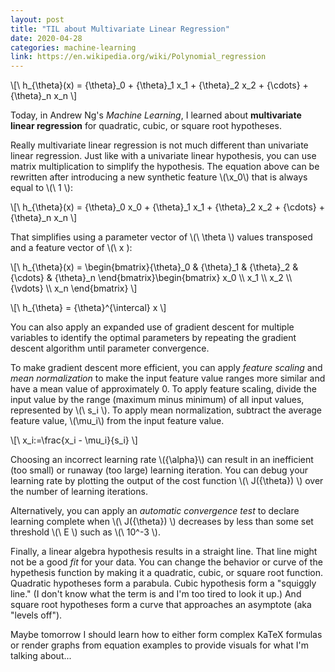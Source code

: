 ```yaml
---
layout: post
title: "TIL about Multivariate Linear Regression"
date: 2020-04-28
categories: machine-learning
link: https://en.wikipedia.org/wiki/Polynomial_regression
---
```


\\[\ h_{\theta}(x) = {\theta}_0 + {\theta}_1 x_1 + {\theta}_2 x_2 + {\cdots} + {\theta}_n x_n \\]

Today, in Andrew Ng's _Machine Learning_, I learned about **multivariate linear regression** for quadratic, cubic, or square root hypotheses. 

Really multivariate linear regression is not much different than univariate linear regression.
Just like with a univariate linear hypothesis, you can use matrix multiplication to simplify the hypothesis.
The equation above can be rewritten after introducing a new synthetic feature \\(\x_0\\) that is always equal to \\(\ 1 \\):

\\[\ h_{\theta}(x) = {\theta}_0 x_0 + {\theta}_1 x_1 + {\theta}_2 x_2 + {\cdots} + {\theta}_n x_n \\]

That simplifies using a parameter vector of \\(\ \theta \\) values transposed and a feature vector of \\(\ x \): 

\\[\ h_{\theta}(x) = \begin{bmatrix}{\theta}_0 & {\theta}_1 & {\theta}_2 & {\cdots} & {\theta}_n \end{bmatrix}\begin{bmatrix} x_0 \\\ x_1 \\\ x_2 \\\ {\vdots} \\\ x_n \end{bmatrix}
\\]

\\[\ h_{\theta} = {\theta}^{\intercal} x \\]

You can also apply an expanded use of gradient descent for multiple variables to identify the optimal parameters by repeating the gradient descent algorithm until parameter convergence.

To make gradient descent more efficient, you can apply _feature scaling_ and _mean normalization_ to make the input feature value ranges more similar and have a mean value of approximately 0.
To apply feature scaling, divide the input value by the range (maximum minus minimum)  of all input values, represented by \\(\ s_i \\).
To apply mean normalization, subtract the average feature value, \\(\\mu_i\\) from the input feature value.

\\[\ x_i:=\frac{x_i - \mu_i}{s_i} \\]

Choosing an incorrect learning rate \\(\{\alpha}\\) can result in an inefficient (too small) or runaway (too large) learning iteration.
You can debug your learning rate by plotting the output of the cost function \\(\ J({\theta}) \\) over the number of learning iterations.

Alternatively, you can apply an _automatic convergence test_ to declare learning complete when \\(\ J({\theta}) \\) decreases by less than some set threshold \\(\ E \\) such as \\(\ 10^-3 \\).

Finally, a linear algebra hypothesis results in a straight line.
That line might not be a good _fit_ for your data.
You can change the behavior or curve of the hypethesis function by making it a quadratic, cubic, or square root function.
Quadratic hypotheses form a parabula.
Cubic hypothesis form a "squiggly line." (I don't know what the term is and I'm too tired to look it up.)
And square root hypotheses form a curve that approaches an asymptote (aka "levels off").

Maybe tomorrow I should learn how to either form complex KaTeX formulas or render graphs from equation examples to provide visuals for what I'm talking about...
